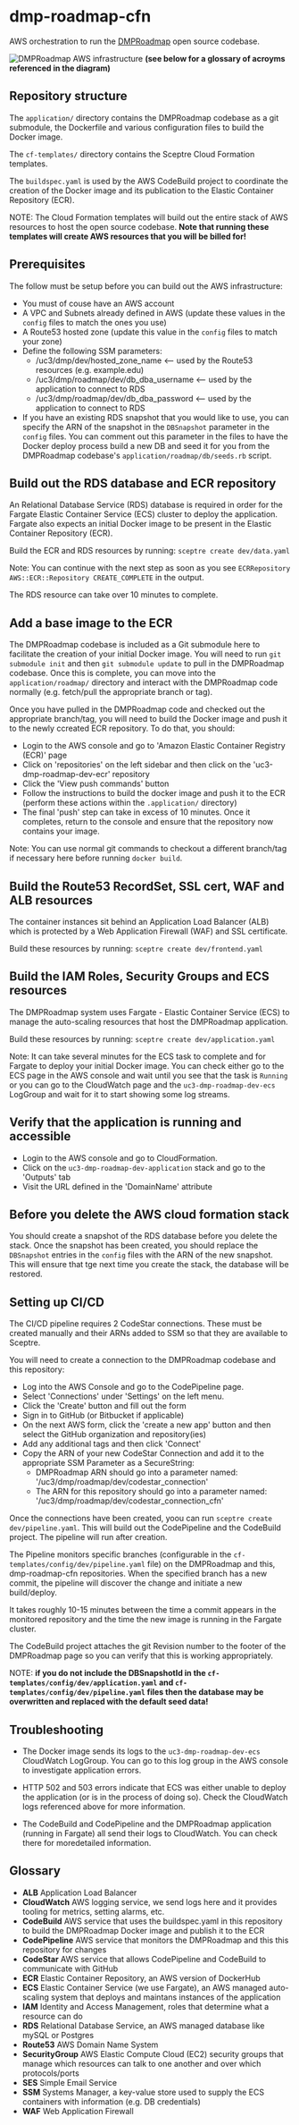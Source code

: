 # dmp-roadmap-cfn

AWS orchestration to run the [DMPRoadmap](https://github.com/DMPRoadmap/roadmap) open source codebase.

![DMPRoadmap AWS infrastructure](https://github.com/CDLUC3/dmp-roadmap-cfn/blob/main/dmproadmap.png?raw=true)
__(see below for a glossary of acroyms referenced in the diagram)__

## Repository structure

The `application/` directory contains the DMPRoadmap codebase as a git submodule, the Dockerfile and various configuration files to build the Docker image.

The `cf-templates/` directory contains the Sceptre Cloud Formation templates.

The `buildspec.yaml` is used by the AWS CodeBuild project to coordinate the creation of the Docker image and its publication to the Elastic Container Repository (ECR).

NOTE: The Cloud Formation templates will build out the entire stack of AWS resources to host the open source codebase. **Note that running these templates will create AWS resources that you will be billed for!**

## Prerequisites

The follow must be setup before you can build out the AWS infrastructure:
- You must of couse have an AWS account
- A VPC and Subnets already defined in AWS (update these values in the `config` files to match the ones you use)
- A Route53 hosted zone (update this value in the `config` files to match your zone)
- Define the following SSM parameters:
  - /uc3/dmp/dev/hosted_zone_name  <-- used by the Route53 resources (e.g. example.edu)
  - /uc3/dmp/roadmap/dev/db_dba_username  <-- used by the application to connect to RDS
  - /uc3/dmp/roadmap/dev/db_dba_password  <-- used by the application to connect to RDS
- If you have an existing RDS snapshot that you would like to use, you can specify the ARN of the snapshot in the `DBSnapshot` parameter in the `config` files. You can comment out this parameter in the files to have the Docker deploy process build a new DB and seed it for you from the DMPRoadmap codebase's `application/roadmap/db/seeds.rb` script.

## Build out the RDS database and ECR repository

An Relational Database Service (RDS) database is required in order for the Fargate Elastic Container Service (ECS) cluster to deploy the application. Fargate also expects an initial Docker image to be present in the Elastic Container Repository (ECR).

Build the ECR and RDS resources by running: `sceptre create dev/data.yaml`

Note: You can continue with the next step as soon as you see `ECRRepository AWS::ECR::Repository CREATE_COMPLETE` in the output.

The RDS resource can take over 10 minutes to complete.

## Add a base image to the ECR

The DMPRoadmap codebase is included as a Git submodule here to facilitate the creation of your initial Docker image. You will need to run `git submodule init` and then `git submodule update` to pull in the DMPRoadmap codebase. Once this is complete, you can move into the `application/roadmap/` directory and interact with the DMPRoadmap code normally (e.g. fetch/pull the appropriate branch or tag).

Once you have pulled in the DMPRoadmap code and checked out the appropriate branch/tag, you will need to build the Docker image and push it to the newly ccreated ECR repository. To do that, you should:

- Login to the AWS console and go to 'Amazon Elastic Container Registry (ECR)' page
- Click on 'repositories' on the left sidebar and then click on the 'uc3-dmp-roadmap-dev-ecr' repository
- Click the 'View push commands' button
- Follow the instructions to build the docker image and push it to the ECR (perform these actions within the `.application/` directory)
- The final 'push' step can take in excess of 10 minutes. Once it completes, return to the console and ensure that the repository now contains your image.

Note: You can use normal git commands to checkout a different branch/tag if necessary here before running `docker build`.

## Build the Route53 RecordSet, SSL cert, WAF and ALB resources

The container instances sit behind an Application Load Balancer (ALB) which is protected by a Web Application Firewall (WAF) and SSL certificate.

Build these resources by running: `sceptre create dev/frontend.yaml`

## Build the IAM Roles, Security Groups and ECS resources

The DMPRoadmap system uses Fargate - Elastic Container Service (ECS) to manage the auto-scaling resources that host the DMPRoadmap application.

Build these resources by running: `sceptre create dev/application.yaml`

Note: It can take several minutes for the ECS task to complete and for Fargate to deploy your initial Docker image. You can check either go to the ECS page in  the AWS console and wait until you see that the task is `Running` or you can go to the CloudWatch page and the `uc3-dmp-roadmap-dev-ecs` LogGroup and wait for it to start showing some log streams.

## Verify that the application is running and accessible

- Login to the AWS console and go to CloudFormation.
- Click on the `uc3-dmp-roadmap-dev-application` stack and go to the 'Outputs' tab
- Visit the URL defined in the 'DomainName' attribute

## Before you delete the AWS cloud formation stack

You should create a snapshot of the RDS database before you delete the stack. Once the snapshot has been created, you should replace the `DBSnapshot` entries in the `config` files with the ARN of the new snapshot. This will ensure that tge next time you create the stack, the database will be restored.

## Setting up CI/CD

The CI/CD pipeline requires 2 CodeStar connections. These must be created manually and their ARNs added to SSM so that they are available to Sceptre.

You will need to create a connection to the DMPRoadmap codebase and this repository:
- Log into the AWS Console and go to the CodePipeline page.
- Select 'Connections' under 'Settings' on the left menu.
- Click the 'Create' button and fill out the form
- Sign in to GitHub (or Bitbucket if applicable)
- On the next AWS form, click the 'create a new app' button and then select the GitHub organization and repository(ies)
- Add any additional tags and then click 'Connect'
- Copy the ARN of your new CodeStar Connection and add it to the appropriate SSM Parameter as a SecureString:
  - DMPRoadmap ARN should go into a parameter named: '/uc3/dmp/roadmap/dev/codestar_connection'
  - The ARN for this repository should go into a parameter named: '/uc3/dmp/roadmap/dev/codestar_connection_cfn'

Once the connections have been created, yoou can run `sceptre create dev/pipeline.yaml`. This will build out the CodePipeline and the CodeBuild project. The pipeline will run after creation.

The Pipeline monitors specific branches (configurable in the `cf-templates/config/dev/pipeline.yaml` file) on the DMPRoadmap and this, dmp-roadmap-cfn repositories. When the specified branch has a new commit, the pipeline will discover the change and initiate a new build/deploy.

It takes roughly 10-15 minutes between the time a commit appears in the monitored repository and the time the new image is running in the Fargate cluster.

The CodeBuild project attaches the git Revision number to the footer of the DMPRoadmap page so you can verify that this is working appropriately.

NOTE: **if you do not include the DBSnapshotId in the `cf-templates/config/dev/application.yaml` and `cf-templates/config/dev/pipeline.yaml` files then the database may be overwritten and replaced with the default seed data!**

## Troubleshooting

- The Docker image sends its logs to the `uc3-dmp-roadmap-dev-ecs` CloudWatch LogGroup. You can go to this log group in the AWS console to investigate application errors.

- HTTP 502 and 503 errors indicate that ECS was either unable to deploy the application (or is in the process of doing so). Check the CloudWatch logs referenced above for more information.

- The CodeBuild and CodePipeline and the DMPRoadmap application (running in Fargate) all send their logs to CloudWatch. You can check there for moredetailed information.

## Glossary
- **ALB** Application Load Balancer
- **CloudWatch** AWS logging service, we send logs here and it provides tooling for metrics, setting alarms, etc.
- **CodeBuild** AWS service that uses the buildspec.yaml in this repository to build the DMPRoadmap Docker image and publish it to the ECR
- **CodePipeline** AWS service that monitors the DMPRoadmap and this this repository for changes
- **CodeStar** AWS service that allows CodePipeline and CodeBuild to communicate with GitHub
- **ECR** Elastic Container Repository, an AWS version of DockerHub
- **ECS** Elastic Container Service (we use Fargate), an AWS managed auto-scaling system that deploys and maintans instances of the application
- **IAM** Identity and Access Management, roles that determine what a resource can do
- **RDS** Relational Database Service, an AWS managed database like mySQL or Postgres
- **Route53** AWS Domain Name System
- **SecurityGroup** AWS Elastic Compute Cloud (EC2) security groups that manage which resources can talk to one another and over which protocols/ports
- **SES** Simple Email Service
- **SSM** Systems Manager, a key-value store used to supply the ECS containers with information (e.g. DB credentials)
- **WAF** Web Application Firewall